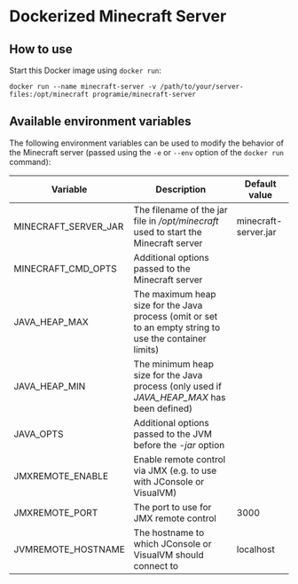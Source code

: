 # Dockerized Minecraft Server

## How to use

Start this Docker image using `docker run`:

```
docker run --name minecraft-server -v /path/to/your/server-files:/opt/minecraft programie/minecraft-server
```

## Available environment variables

The following environment variables can be used to modify the behavior of the Minecraft server (passed using the `-e` or `--env` option of the `docker run` command):

| Variable | Description | Default value |
| --- | --- | --- |
| MINECRAFT_SERVER_JAR | The filename of the jar file in */opt/minecraft* used to start the Minecraft server | minecraft-server.jar |
| MINECRAFT_CMD_OPTS | Additional options passed to the Minecraft server | |
| JAVA_HEAP_MAX | The maximum heap size for the Java process (omit or set to an empty string to use the container limits) | |
| JAVA_HEAP_MIN | The minimum heap size for the Java process (only used if *JAVA_HEAP_MAX* has been defined) | |
| JAVA_OPTS | Additional options passed to the JVM before the *-jar* option | |
| JMXREMOTE_ENABLE | Enable remote control via JMX (e.g. to use with JConsole or VisualVM) | |
| JMXREMOTE_PORT | The port to use for JMX remote control | 3000 |
| JVMREMOTE_HOSTNAME | The hostname to which JConsole or VisualVM should connect to | localhost |